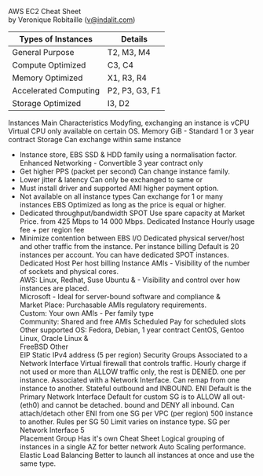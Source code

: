 AWS EC2 Cheat Sheet  
by Veronique Robitaille (v@indalit.com)  


Types of Instances	|	Details
------------------- | ----------------
General Purpose	| T2, M3, M4		
Compute Optimized	| C3, C4
Memory Optimized | X1, R3, R4		
Accelerated Computing	| P2, P3, G3, F1			
Storage Optimized	| I3, D2			

Instances Main Characteristics				Modyfing, exchanging an instance is
vCPU	Virtual CPU			only available on certain OS.
Memory	GiB		  -  Standard	1 or 3 year contract
Storage				Can exchange within same instance
  -  Instance store, EBS SSD & HDD				 family using a normalisation factor.
Enhanced Networking			  -  Convertible	3 year contract only
  -  Get higher PPS (packet per second)				Can change instance family.
  -  Lower jitter & latency				Can only be exchanged to same or 
  -  Must install driver and supported AMI				higher payment option.
  -  Not available on all instance types				Can exchange for 1 or many instances
EBS Optimized				as long as the price is equal or higher.
  -  Dedicated throughput/bandwidth 			SPOT	Use spare capacity at Market Price.
     from 425 Mbps to 14 000 Mbps.			Dedicated Instance	Hourly usage fee + per region fee
  -  Minimize contention between EBS I/O 				Dedicated physical server/host
     and other traffic from the instance.				Per instance billing
Default is 20 instances per account.				You can have dedicated SPOT instances.
			Dedicated Host	Per host billing
Instance AMIs			  -  Visibility of the number of sockets and physical cores.	
AWS: Linux, Redhat, Suse Ubuntu & 			  -  Visibility and control over how instances are placed.	
Microsoft			  -  Ideal for server-bound software and compliance & 	
Market Place: Purchasable AMIs			     regulatory requirements.	
Custom: Your own AMIs			  -  Per family type	
Community: Shared and free AMIs			Scheduled	Pay for scheduled slots
Other supported OS: Fedora, Debian, 			 	1 year contract
CentOS, Gentoo Linux, Oracle Linux & 				
FreeBSD			Other	
			EIP	Static IPv4 address (5 per region)
Security Groups				Associated to a Network Interface
Virtual firewall that controls traffic.				Hourly charge if not used or more than
ALLOW traffic only, the rest is DENIED.				one per instance.
Associated with a Network Interface.				Can remap from one instance to another.
Stateful outbound and INBOUND.			ENI	Default is the Primary Network Interface
Default for custom SG is to ALLOW all out-				(eth0) and cannot be detached.
bound and DENY all inbound.				Can attach/detach other ENI from one
SG per VPC (per region)	500			instance to another.
Rules per SG	50			Limit varies on instance type.
SG per Network Interface	5			
			Placement Group	
Has it's own Cheat Sheet			Logical grouping of instances in a single AZ for better network	
Auto Scaling			performance.	
Elastic Load Balancing			Better to launch all instances at once and use the same type.	
